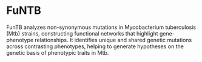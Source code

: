 # FuNTB
FunTB analyzes non-synonymous mutations in Mycobacterium tuberculosis (Mtb) strains, constructing functional networks that highlight gene-phenotype relationships. It identifies unique and shared genetic mutations across contrasting phenotypes, helping to generate hypotheses on the genetic basis of phenotypic traits in Mtb.
